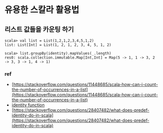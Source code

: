 # 유용한 스칼라 활용법

## 리스트 값들을 카운팅 하기

```
scala> val list = List(1,2,1,2,3,4,5,1,2)
list: List[Int] = List(1, 2, 1, 2, 3, 4, 5, 1, 2)

scala> list.groupBy(identity).mapValues(_.length)
res0: scala.collection.immutable.Map[Int,Int] = Map(5 -> 1, 1 -> 3, 2 -> 3, 3 -> 1, 4 -> 1)
```

### ref
- [https://stackoverflow.com/questions/11448685/scala-how-can-i-count-the-number-of-occurrences-in-a-list](https://stackoverflow.com/questions/11448685/scala-how-can-i-count-the-number-of-occurrences-in-a-list)
- [identity function](https://en.wikipedia.org/wiki/Identity_function)
- [https://stackoverflow.com/questions/28407482/what-does-predef-identity-do-in-scala](https://stackoverflow.com/questions/28407482/what-does-predef-identity-do-in-scala)

